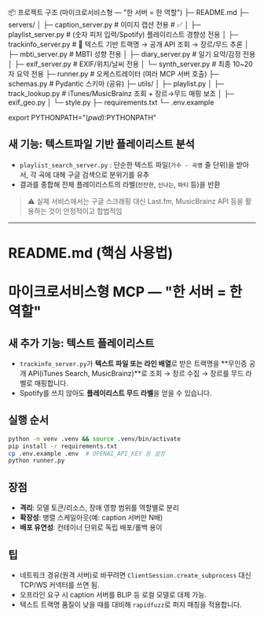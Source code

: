  📦 프로젝트 구조 (마이크로서비스형 — "한 서버 = 한 역할")
 ├─ README.md
 ├─ servers/
 │   ├─ caption_server.py        # 이미지 캡션 전용 # ✅
 │   ├─ playlist_server.py       # (숫자 피처 입력/Spotify) 플레이리스트 경향성 전용
 │   ├─ trackinfo_server.py      # 📄 텍스트 기반 트랙명 → 공개 API 조회 → 장르/무드 추론
 │   ├─ mbti_server.py           # MBTI 성향 전용
 │   ├─ diary_server.py          # 일기 요약/감정 전용
 │   ├─ exif_server.py           # EXIF/위치/날씨 전용
 │   └─ synth_server.py          # 최종 10~20자 요약 전용
 ├─ runner.py                    # 오케스트레이터 (여러 MCP 서버 호출)
 ├─ schemas.py                   # Pydantic 스키마 (공유)
 ├─ utils/
 │   ├─ playlist.py
 │   ├─ track_lookup.py          # iTunes/MusicBrainz 조회 + 장르→무드 매핑 보조
 │   ├─ exif_geo.py
 │   └─ style.py
 ├─ requirements.txt
 └─ .env.example

export PYTHONPATH="$(pwd):$PYTHONPATH"

## 새 기능: 텍스트파일 기반 플레이리스트 분석

- `playlist_search_server.py` : 단순한 텍스트 파일(`가수 - 곡명` 줄 단위)을 받아서, 각 곡에 대해 구글 검색으로 분위기를 유추
- 결과를 종합해 전체 플레이리스트의 라벨(`잔잔한`, `신나는`, `파티` 등)을 반환

> ⚠️ 실제 서비스에서는 구글 스크래핑 대신 Last.fm, MusicBrainz API 등을 활용하는 것이 안정적이고 합법적임

---

# README.md (핵심 사용법)

# 마이크로서비스형 MCP — "한 서버 = 한 역할"

## 새 추가 기능: 텍스트 플레이리스트

- `trackinfo_server.py`가 **텍스트 파일 또는 라인 배열**로 받은 트랙명을 **무인증 공개 API(iTunes Search, MusicBrainz)**로 조회 → 장르 수집 → 장르를 무드 라벨로 매핑합니다.
- Spotify를 쓰지 않아도 **플레이리스트 무드 라벨**을 얻을 수 있습니다.

## 실행 순서

```bash
python -m venv .venv && source .venv/bin/activate
pip install -r requirements.txt
cp .env.example .env  # OPENAI_API_KEY 등 설정
python runner.py
```

## 장점

- **격리**: 모델 토큰/리소스, 장애 영향 범위를 역할별로 분리
- **확장성**: 병렬 스케일아웃(예: caption 서버만 N배)
- **배포 유연성**: 컨테이너 단위로 독립 배포/롤백 용이

## 팁

- 네트워크 경유(원격 서버)로 바꾸려면 `ClientSession.create_subprocess` 대신 TCP/WS 커넥터를 쓰면 됨.
- 오프라인 요구 시 caption 서버를 BLIP 등 로컬 모델로 대체 가능.
- 텍스트 트랙명 품질이 낮을 때를 대비해 `rapidfuzz`로 퍼지 매칭을 적용합니다.
